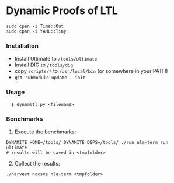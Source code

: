 # Dynamic Proofs of LTL

```
sudo cpan -i Time::Out
sudo cpan -i YAML::Tiny
```

### Installation

 * Install Ultimate to `/tools/ultimate`
 * Install DIG to `/tools/dig`
 * copy `scripts/*` to `/usr/local/bin` (or somewhere in your PATH)
 * `git submodule update --init`

### Usage


```
  $ dynamltl.py <filename> 
```

### Benchmarks

1. Execute the benchmarks:
```
DYNAMITE_HOME=/tools/ DYNAMITE_DEPS=/tools/ ./run nla-term run ultimate
# results will be saved in <tmpfolder>
```
2. Collect the results:
```
./harvest nocsvs nla-term <tmpfolder>
```